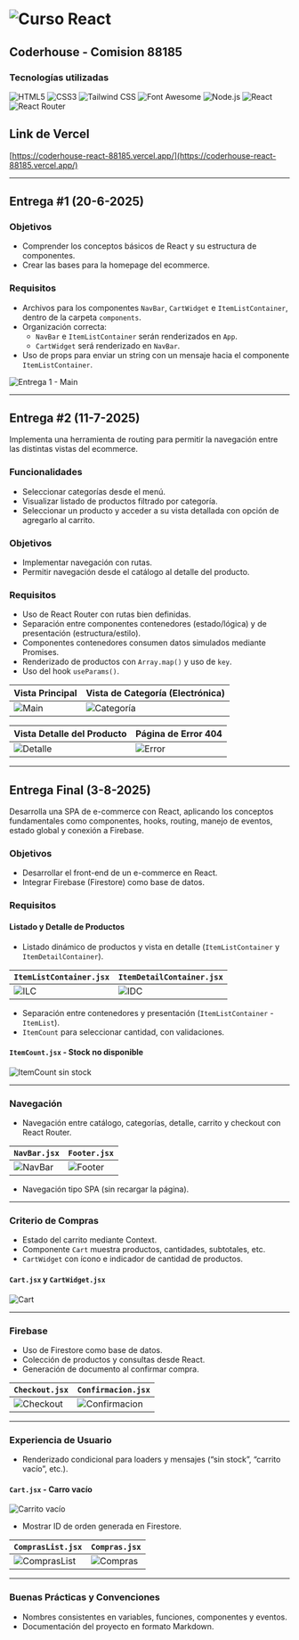 # ![Curso React](https://img.shields.io/badge/CURSO%3A-%20REACT-blue?style=plastic&logo=codementor)

## Coderhouse - Comision 88185

### Tecnologías utilizadas

![HTML5](https://img.shields.io/badge/HTML5-E34F26?style=for-the-badge&logo=html5&logoColor=white)
![CSS3](https://img.shields.io/badge/CSS3-1572B6?style=for-the-badge&logo=css3&logoColor=white)
![Tailwind CSS](https://img.shields.io/badge/Tailwind_CSS-38B2AC?style=for-the-badge&logo=tailwind-css&logoColor=white)
![Font Awesome](https://img.shields.io/badge/Font_Awesome-339AF0?style=for-the-badge&logo=fontawesome&logoColor=white)
![Node.js](https://img.shields.io/badge/Node%20js-339933?style=for-the-badge&logo=nodedotjs&logoColor=white)
![React](https://img.shields.io/badge/React-20232A?style=for-the-badge&logo=react&logoColor=61DAFB)
![React Router](https://img.shields.io/badge/React_Router-CA4245?style=for-the-badge&logo=react-router&logoColor=white)

## Link de Vercel

[https://coderhouse-react-88185.vercel.app/](https://coderhouse-react-88185.vercel.app/)

---

## Entrega #1 (20-6-2025)

### Objetivos

- Comprender los conceptos básicos de React y su estructura de componentes.
- Crear las bases para la homepage del ecommerce.

### Requisitos

- Archivos para los componentes `NavBar`, `CartWidget` e `ItemListContainer`, dentro de la carpeta `components`.
- Organización correcta:
  - `NavBar` e `ItemListContainer` serán renderizados en `App`.
  - `CartWidget` será renderizado en `NavBar`.
- Uso de props para enviar un string con un mensaje hacia el componente `ItemListContainer`.

![Entrega 1 - Main](./public/readme/main-v1.png)

---

## Entrega #2 (11-7-2025)

Implementa una herramienta de routing para permitir la navegación entre las distintas vistas del ecommerce.

### Funcionalidades

- Seleccionar categorías desde el menú.
- Visualizar listado de productos filtrado por categoría.
- Seleccionar un producto y acceder a su vista detallada con opción de agregarlo al carrito.

### Objetivos

- Implementar navegación con rutas.
- Permitir navegación desde el catálogo al detalle del producto.

### Requisitos

- Uso de React Router con rutas bien definidas.
- Separación entre componentes contenedores (estado/lógica) y de presentación (estructura/estilo).
- Componentes contenedores consumen datos simulados mediante Promises.
- Renderizado de productos con `Array.map()` y uso de `key`.
- Uso del hook `useParams()`.

| Vista Principal                      | Vista de Categoría (Electrónica)               |
| ------------------------------------ | ---------------------------------------------- |
| ![Main](./public/readme/main-v2.png) | ![Categoría](./public/readme/categoria-v2.png) |

| Vista Detalle del Producto                  | Página de Error 404                       |
| ------------------------------------------- | ----------------------------------------- |
| ![Detalle](./public/readme/producto-v2.png) | ![Error](./public/readme/error404-v2.png) |

---

## Entrega Final (3-8-2025)

Desarrolla una SPA de e-commerce con React, aplicando los conceptos fundamentales como componentes, hooks, routing, manejo de eventos, estado global y conexión a Firebase.

### Objetivos

- Desarrollar el front-end de un e-commerce en React.
- Integrar Firebase (Firestore) como base de datos.

### Requisitos

#### Listado y Detalle de Productos

- Listado dinámico de productos y vista en detalle (`ItemListContainer` y `ItemDetailContainer`).

| `ItemListContainer.jsx`                          | `ItemDetailContainer.jsx`                          |
| ------------------------------------------------ | -------------------------------------------------- |
| ![ILC](./public/readme/itemlistcontainer-v3.png) | ![IDC](./public/readme/itemdetailcontainer-v3.png) |

- Separación entre contenedores y presentación (`ItemListContainer` - `ItemList`).
- `ItemCount` para seleccionar cantidad, con validaciones.

#### `ItemCount.jsx` - Stock no disponible

![ItemCount sin stock](./public/readme/itemcount-v3.png)

---

### Navegación

- Navegación entre catálogo, categorías, detalle, carrito y checkout con React Router.

| `NavBar.jsx`                             | `Footer.jsx`                             |
| ---------------------------------------- | ---------------------------------------- |
| ![NavBar](./public/readme/navbar-v3.png) | ![Footer](./public/readme/footer-v3.png) |

- Navegación tipo SPA (sin recargar la página).

---

### Criterio de Compras

- Estado del carrito mediante Context.
- Componente `Cart` muestra productos, cantidades, subtotales, etc.
- `CartWidget` con ícono e indicador de cantidad de productos.

#### `Cart.jsx` y `CartWidget.jsx`

![Cart](./public/readme/cart-v3.png)

---

### Firebase

- Uso de Firestore como base de datos.
- Colección de productos y consultas desde React.
- Generación de documento al confirmar compra.

| `Checkout.jsx`                               | `Confirmacion.jsx`                                   |
| -------------------------------------------- | ---------------------------------------------------- |
| ![Checkout](./public/readme/checkout-v3.png) | ![Confirmacion](./public/readme/confirmacion-v3.png) |

---

### Experiencia de Usuario

- Renderizado condicional para loaders y mensajes (“sin stock”, “carrito vacío”, etc.).

#### `Cart.jsx` - Carro vacío

![Carrito vacío](./public/readme/cart-vacio-v3.png)

- Mostrar ID de orden generada en Firestore.

| `ComprasList.jsx`                                  | `Compras.jsx`                              |
| -------------------------------------------------- | ------------------------------------------ |
| ![ComprasList](./public/readme/compraslist-v3.png) | ![Compras](./public/readme/compras-v3.png) |

---

### Buenas Prácticas y Convenciones

- Nombres consistentes en variables, funciones, componentes y eventos.
- Documentación del proyecto en formato Markdown.
